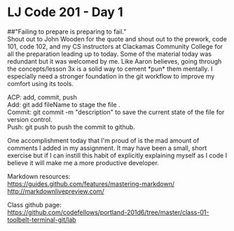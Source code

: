 # LJ Code 201 - Day 1

##"Failing to prepare is preparing to fail."  
Shout out to John Wooden for the quote and shout out to the prework, code 101, code 102, and my CS instructors at Clackamas Community College for all the preparation leading up to today. Some of the material today was redundant but it was welcomed by me. Like Aaron believes, going through the concepts/lesson 3x is a solid way to cement \*pun\* them mentally. I especially need a stronger foundation in the git workflow to improve my comfort using its tools.

ACP: add, commit, push  
Add: git add fileName to stage the file .  
Commit: git commit -m "description" to save the current state of the file for version control.  
Push: git push <remote> <branch> to push the commit to github.

One accomplishment today that I'm proud of is the mad amount of comments I added in my assignment. It may have been a small, short exercise but if I can instill this habit of explicitly explaining myself as I code I believe it will make me a more productive developer.  

Markdown resources:  
https://guides.github.com/features/mastering-markdown/  
http://markdownlivepreview.com/  

Class github page:  
https://github.com/codefellows/portland-201d6/tree/master/class-01-toolbelt-terminal-git/lab
